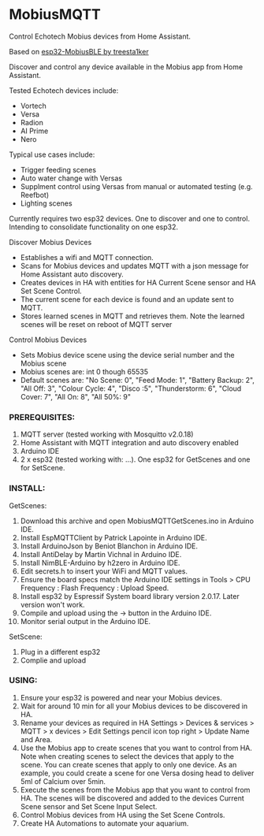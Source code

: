 # MobiusMQTT
Control Echotech Mobius devices from Home Assistant.

Based on [esp32-MobiusBLE by treesta1ker <link>](https://github.com/treesta1ker/esp32-MobiusBLE)

Discover and control any device available in the Mobius app from Home Assistant.

Tested Echotech devices include:
  * Vortech
  * Versa
  * Radion
  * AI Prime
  * Nero

Typical use cases include:
  * Trigger feeding scenes
  * Auto water change with Versas
  * Supplment control using Versas from manual or automated testing (e.g. Reefbot)
  * Lighting scenes

Currently requires two esp32 devices. One to discover and one to control. Intending to consolidate functionality on one esp32.

Discover Mobius Devices
  * Establishes a wifi and MQTT connection. 
  * Scans for Mobius devices and updates MQTT with a json message for Home Assistant auto discovery.
  * Creates devices in HA with entities for HA Current Scene sensor and HA Set Scene Control.
  * The current scene for each device is found and an update sent to MQTT. 
  * Stores learned scenes in MQTT and retrieves them. Note the learned scenes will be reset on reboot of MQTT server

Control Mobius Devices
  * Sets Mobius device scene using the device serial number and the Mobius scene
  * Mobius scenes are: int 0 though 65535
  * Default scenes are: "No Scene: 0", "Feed Mode: 1", "Battery Backup: 2", "All Off: 3", "Colour Cycle: 4", "Disco :5", "Thunderstorm: 6", "Cloud Cover: 7", "All On: 8", "All 50%: 9"

### PREREQUISITES:
  1. MQTT server (tested working with Mosquitto v2.0.18)
  2. Home Assistant with MQTT integration and auto discovery enabled
  3. Arduino IDE
  4. 2 x esp32 (tested working with: ...). One esp32 for GetScenes and one for SetScene.
  
### INSTALL:
  GetScenes:
  1. Download this archive and open MobiusMQTTGetScenes.ino in Arduino IDE.
  2. Install EspMQTTClient by Patrick Lapointe in Arduino IDE.
  3. Install ArduinoJson by Beniot Blanchon in Arduino IDE.
  4. Install AntiDelay by Martin Vichnal in Arduino IDE.
  5. Install NimBLE-Arduino by h2zero in Arduino IDE.
  6. Edit secrets.h to insert your WiFi and MQTT values.
  7. Ensure the board specs match the Arduino IDE settings in Tools > CPU Frequency : Flash Frequency : Upload Speed.
  8. Install esp32 by Espressif System board library version 2.0.17. Later version won't work.
  9. Compile and upload using the -> button in the Arduino IDE.
  10. Monitor serial output in the Arduino IDE.

  SetScene:
  1. Plug in a different esp32
  2. Complie and upload
     
### USING:
  1. Ensure your esp32 is powered and near your Mobius devices.
  2. Wait for around 10 min for all your Mobius devices to be discovered in HA.
  3. Rename your devices as required in HA Settings > Devices & services > MQTT > x devices > Edit Settings pencil icon top right > Update Name and Area.
  4. Use the Mobius app to create scenes that you want to control from HA. Note when creating scenes to select the devices that apply to the scene. You can create scenes that apply to only one device. As an example, you could create a scene for one Versa dosing head to deliver 5ml of Calcium over 5min.
  5. Execute the scenes from the Mobius app that you want to control from HA. The scenes will be discovered and added to the devices Current Scene sensor and Set Scene Input Select.
  6. Control Mobius devices from HA using the Set Scene Controls.
  7. Create HA Automations to automate your aquarium.
